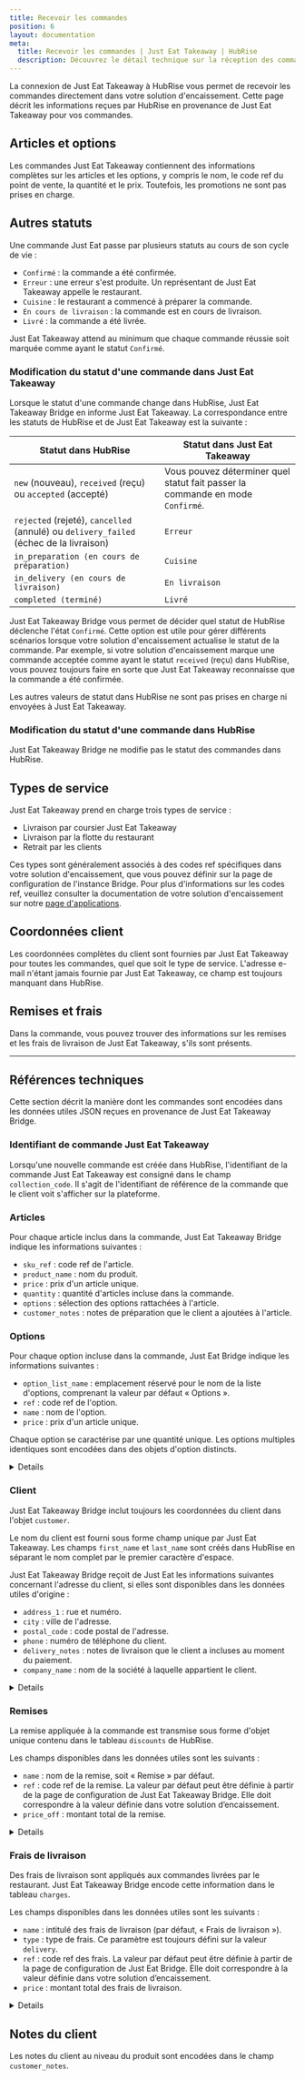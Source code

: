 ```yaml
---
title: Recevoir les commandes
position: 6
layout: documentation
meta:
  title: Recevoir les commandes | Just Eat Takeaway | HubRise
  description: Découvrez le détail technique sur la réception des commandes Just Eat Takeaway dans HubRise, y compris le temps de réponse, et les champs transmis ou non.
---
```


La connexion de Just Eat Takeaway à HubRise vous permet de recevoir les commandes directement dans votre solution d'encaissement. Cette page décrit les informations reçues par HubRise en provenance de Just Eat Takeaway pour vos commandes.

## Articles et options

Les commandes Just Eat Takeaway contiennent des informations complètes sur les articles et les options, y compris le nom, le code ref du point de vente, la quantité et le prix. Toutefois, les promotions ne sont pas prises en charge.

## Autres statuts

Une commande Just Eat passe par plusieurs statuts au cours de son cycle de vie :

- `Confirmé` : la commande a été confirmée.
- `Erreur` : une erreur s'est produite. Un représentant de Just Eat Takeaway appelle le restaurant.
- `Cuisine` : le restaurant a commencé à préparer la commande.
- `En cours de livraison` : la commande est en cours de livraison.
- `Livré` : la commande a été livrée.

Just Eat Takeaway attend au minimum que chaque commande réussie soit marquée comme ayant le statut `Confirmé`.

### Modification du statut d'une commande dans Just Eat Takeaway

Lorsque le statut d'une commande change dans HubRise, Just Eat Takeaway Bridge en informe Just Eat Takeaway. La correspondance entre les statuts de HubRise et de Just Eat Takeaway est la suivante :

| Statut dans HubRise                               | Statut dans Just Eat Takeaway                                                   |
| -------------------------------------------- | -------------------------------------------------------------------------- |
| `new` (nouveau), `received` (reçu) ou `accepted` (accepté)              | Vous pouvez déterminer quel statut fait passer la commande en mode `Confirmé`. |
| `rejected` (rejeté), `cancelled` (annulé) ou `delivery_failed` (échec de la livraison) | `Erreur`                                                                    |
| `in_preparation (en cours de préparation)`                             | `Cuisine`                                                                  |
| `in_delivery (en cours de livraison)`                                | `En livraison`                                                              |
| `completed (terminé)`                                  | `Livré`                                                                |

Just Eat Takeaway Bridge vous permet de décider quel statut de HubRise déclenche l'état `Confirmé`. Cette option est utile pour gérer différents scénarios lorsque votre solution d'encaissement actualise le statut de la commande. Par exemple, si votre solution d'encaissement marque une commande acceptée comme ayant le statut `received` (reçu) dans HubRise, vous pouvez toujours faire en sorte que Just Eat Takeaway reconnaisse que la commande a été confirmée.

Les autres valeurs de statut dans HubRise ne sont pas prises en charge ni envoyées à Just Eat Takeaway.

### Modification du statut d'une commande dans HubRise

Just Eat Takeaway Bridge ne modifie pas le statut des commandes dans HubRise.

## Types de service

Just Eat Takeaway prend en charge trois types de service :

- Livraison par coursier Just Eat Takeaway
- Livraison par la flotte du restaurant
- Retrait par les clients

Ces types sont généralement associés à des codes ref spécifiques dans votre solution d'encaissement, que vous pouvez définir sur la page de configuration de l'instance Bridge. Pour plus d'informations sur les codes ref, veuillez consulter la documentation de votre solution d'encaissement sur notre [page d'applications](/apps).

## Coordonnées client

Les coordonnées complètes du client sont fournies par Just Eat Takeaway pour toutes les commandes, quel que soit le type de service. L'adresse e-mail n'étant jamais fournie par Just Eat Takeaway, ce champ est toujours manquant dans HubRise.

## Remises et frais

Dans la commande, vous pouvez trouver des informations sur les remises et les frais de livraison de Just Eat Takeaway, s'ils sont présents.

---

## Références techniques

Cette section décrit la manière dont les commandes sont encodées dans les données utiles JSON reçues en provenance de Just Eat Takeaway Bridge.

### Identifiant de commande Just Eat Takeaway

Lorsqu'une nouvelle commande est créée dans HubRise, l'identifiant de la commande Just Eat Takeaway est consigné dans le champ `collection_code`. Il s'agit de l'identifiant de référence de la commande que le client voit s'afficher sur la plateforme.

### Articles

Pour chaque article inclus dans la commande, Just Eat Takeaway Bridge indique les informations suivantes :

- `sku_ref` : code ref de l'article.
- `product_name` : nom du produit.
- `price` : prix d'un article unique.
- `quantity` : quantité d'articles incluse dans la commande.
- `options` : sélection des options rattachées à l'article.
- `customer_notes` : notes de préparation que le client a ajoutées à l'article.

### Options

Pour chaque option incluse dans la commande, Just Eat Bridge indique les informations suivantes :

- `option_list_name` : emplacement réservé pour le nom de la liste d'options, comprenant la valeur par défaut « Options ».
- `ref` : code ref de l'option.
- `name` : nom de l'option.
- `price` : prix d'un article unique.

Chaque option se caractérise par une quantité unique. Les options multiples identiques sont encodées dans des objets d'option distincts.

<details>

Vous trouverez ci-dessous un exemple de données utiles contenant un article unique avec une option.

```json
"items": [
  {
    "product_name": "Eiernoedels",
    "sku_ref": "1",
    "price": "4.50 EUR",
    "quantity": "1",
    "customer_notes": "Not too salty, please!",
    "options": [
      {
        "option_list_name": "Options",
        "name": "Rundvlees",
        "ref": "102",
        "price": "2.25 EUR"
      },
      {
        "option_list_name": "Options",
        "name": "Extra garnalen",
        "ref": "116",
        "price": "2.45 EUR"
      },
      {
        "option_list_name": "Options",
        "name": "Teriyaki saus",
        "ref": "121",
        "price": "0.00 EUR"
      }
    ]
  }
]
```

</details>

### Client

Just Eat Takeaway Bridge inclut toujours les coordonnées du client dans l'objet `customer`.

Le nom du client est fourni sous forme champ unique par Just Eat Takeaway. Les champs `first_name` et `last_name` sont créés dans HubRise en séparant le nom complet par le premier caractère d'espace.

Just Eat Takeaway Bridge reçoit de Just Eat les informations suivantes concernant l'adresse du client, si elles sont disponibles dans les données utiles d'origine :

- `address_1` : rue et numéro.
- `city` : ville de l'adresse.
- `postal_code` : code postal de l'adresse.
- `phone` : numéro de téléphone du client.
- `delivery_notes` : notes de livraison que le client a incluses au moment du paiement.
- `company_name` : nom de la société à laquelle appartient le client.

<details>

Vous trouverez ci-dessous un exemple de données utiles contenant les coordonnées du client.

```json
"customer": {
  "first_name": "John",
  "company_name": "HubRise",
  "phone": "+3333233232",
  "address_1": "1 Street",
  "postal_code": "8888AB",
  "city": "Alpha",
  "delivery_notes": "companyname: HubRise"
}
```

</details>

### Remises

La remise appliquée à la commande est transmise sous forme d'objet unique contenu dans le tableau `discounts` de HubRise.

Les champs disponibles dans les données utiles sont les suivants :

- `name` : nom de la remise, soit « Remise » par défaut.
- `ref` : code ref de la remise. La valeur par défaut peut être définie à partir de la page de configuration de Just Eat Takeaway Bridge. Elle doit correspondre à la valeur définie dans votre solution d’encaissement.
- `price_off` : montant total de la remise.

<details>

Voici un exemple de données utiles pour les remises.

```json
"discounts": [
  {
    "name": "10% off",
    "ref": "TH99",
    "price_off": "0.50 EUR"
  }
]
```

</details>

### Frais de livraison

Des frais de livraison sont appliqués aux commandes livrées par le restaurant. Just Eat Takeaway Bridge encode cette information dans le tableau `charges`.

Les champs disponibles dans les données utiles sont les suivants :

- `name` : intitulé des frais de livraison (par défaut, « Frais de livraison »).
- `type` : type de frais. Ce paramètre est toujours défini sur la valeur `delivery`.
- `ref` : code ref des frais. La valeur par défaut peut être définie à partir de la page de configuration de Just Eat Bridge. Elle doit correspondre à la valeur définie dans votre solution d’encaissement.
- `price` : montant total des frais de livraison.

<details>

Voici un exemple de données utiles pour les frais.

```json
"charges": [
  {
    "name": "Delivery charge",
    "type": "delivery",
    "ref": "TH77",
    "price": "1.50 EUR"
  }
]
```

</details>

## Notes du client

Les notes du client au niveau du produit sont encodées dans le champ `customer_notes`.

